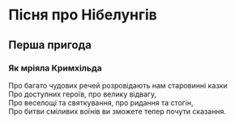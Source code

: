 # Пісня про Нібелунгів

## Перша пригода

### Як мріяла Кримхільда

Про багато чудових речей розровідають нам старовинні казки <br>
Про доступних героїв, про велику відвагу,<br>
Про веселощі та святкування, про ридання та стогін,<br>
Про битви сміливих воїнів ви зможете тепер почути сказання.<br>


